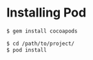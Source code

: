 # Installing Pod

```bash
$ gem install cocoapods 
```

```bash
$ cd /path/to/project/
$ pod install
```
